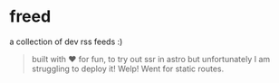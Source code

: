 # freed

a collection of dev rss feeds :)

> built with ❤️ for fun, to try out ssr in astro but unfortunately I am struggling to deploy it! Welp! Went for static routes.
